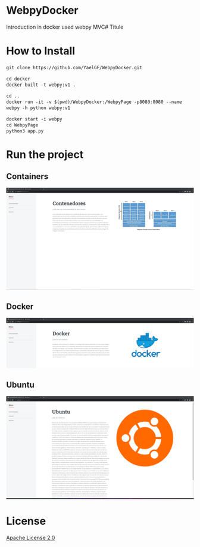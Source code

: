 # WebpyDocker

Introduction in docker used webpy MVC# Titule

# How to Install


``` shell
git clone https://github.com/YaelGF/WebpyDocker.git
```

``` shell
cd docker
docker built -t webpy:v1 .
```

``` shell
cd ..
docker run -it -v $(pwd)/WebpyDocker:/WebpyPage -p8080:8080 --name webpy -h python webpy:v1
```

``` shell
docker start -i webpy
cd WebpyPage
python3 app.py
```

# Run the project

## Containers
![containers](/assets/contenedores.png)

## Docker
![docker](/assets/docker.png)

## Ubuntu
![ubuntu](/assets/Ubuntu.png)


# License
[Apache License 2.0](https://github.com/YaelGF/WebpyDocker/blob/main/LICENSE)